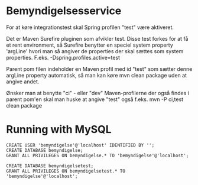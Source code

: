 Bemyndigelsesservice
===

For at køre integrationstest skal Spring profilen "test" være aktiveret.

Det er Maven Surefire pluginen som afvikler test. Disse test forkes for at få et rent environment, så Surefire benytter en speciel system property 'argLine' hvori man så angiver de properties der skal sættes som system properties. F.eks. -Dspring.profiles.active=test

Parent pom filen indeholder en Maven profil med id "test" som sætter denne argLine property automatisk, så man kan køre mvn clean package uden at angive andet.

Ønsker man at benytte "ci" - eller "dev" Maven-profilerne der også findes i parent pom'en skal man huske at angive "test" også f.eks. mvn -P ci,test clean package

Running with MySQL
===

```
CREATE USER 'bemyndigelse'@'localhost' IDENTIFIED BY '';
CREATE DATABASE bemyndigelse;
GRANT ALL PRIVILEGES ON bemyndigelse.* TO 'bemyndigelse'@'localhost';

CREATE DATABASE bemyndigelsetest;
GRANT ALL PRIVILEGES ON bemyndigelsetest.* TO 'bemyndigelse'@'localhost';
```